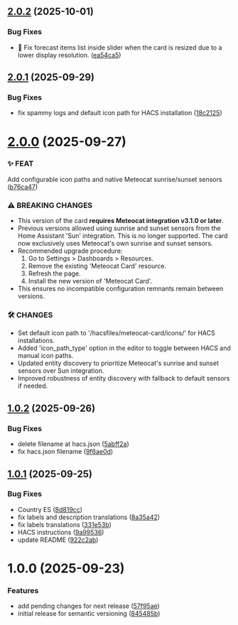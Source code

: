 ## [2.0.2](https://github.com/figorr/meteocat-card/compare/v2.0.1...v2.0.2) (2025-10-01)


### Bug Fixes

* 🐞 Fix forecast items list inside slider when the card is resized due to a lower display resolution. ([ea54ca5](https://github.com/figorr/meteocat-card/commit/ea54ca53affb29e68b9bf02cb5bd4ffdff8955c2))

## [2.0.1](https://github.com/figorr/meteocat-card/compare/v2.0.0...v2.0.1) (2025-09-29)


### Bug Fixes

* fix spammy logs and default icon path for HACS installation ([18c2125](https://github.com/figorr/meteocat-card/commit/18c2125318582d017977f64cfc962e5972072747))

# [2.0.0](https://github.com/figorr/meteocat-card/compare/v1.0.2...v2.0.0) (2025-09-27)


### ✨ FEAT

Add configurable icon paths and native Meteocat sunrise/sunset sensors ([b76ca47](https://github.com/figorr/meteocat-card/commit/b76ca47354d3b76c729ec0bdb58106c14e04ab51))


### ⚠️ BREAKING CHANGES

- This version of the card **requires Meteocat integration v3.1.0 or later**.
- Previous versions allowed using sunrise and sunset sensors from the Home Assistant 'Sun' integration. This is no longer supported. The card now exclusively uses Meteocat's own sunrise and sunset sensors.
- Recommended upgrade procedure:
  1. Go to Settings > Dashboards > Resources.
  2. Remove the existing 'Meteocat Card' resource.
  3. Refresh the page.
  4. Install the new version of 'Meteocat Card'.
- This ensures no incompatible configuration remnants remain between versions.

### 🛠 CHANGES

- Set default icon path to '/hacsfiles/meteocat-card/icons/' for HACS installations.
- Added 'icon_path_type' option in the editor to toggle between HACS and manual icon paths.
- Updated entity discovery to prioritize Meteocat's sunrise and sunset sensors over Sun integration.
- Improved robustness of entity discovery with fallback to default sensors if needed.

## [1.0.2](https://github.com/figorr/meteocat-card/compare/v1.0.1...v1.0.2) (2025-09-26)


### Bug Fixes

* delete filename at hacs.json ([5abff2a](https://github.com/figorr/meteocat-card/commit/5abff2a53c8d4712551c2fd70c0b8f9f6b79a722))
* fix hacs.json filename ([9f6ae0d](https://github.com/figorr/meteocat-card/commit/9f6ae0d0d819b34bbb1e683960db9985219aaec3))

## [1.0.1](https://github.com/figorr/meteocat-card/compare/v1.0.0...v1.0.1) (2025-09-25)


### Bug Fixes

* Country ES ([8d819cc](https://github.com/figorr/meteocat-card/commit/8d819cc497eb5acdeac16f1f38acd5aad3c55394))
* fix labels and description translations ([8a35a42](https://github.com/figorr/meteocat-card/commit/8a35a42fb7dd59f02bf32adddfb05a5b2f6310b8))
* fix labels translations ([331e53b](https://github.com/figorr/meteocat-card/commit/331e53b30ddd6e44b4df1f2df71cb701c1b8f6f5))
* HACS instructions ([9a99536](https://github.com/figorr/meteocat-card/commit/9a995367f454ab52e1a5a9e24a91d2cb8584022c))
* update README ([922c2ab](https://github.com/figorr/meteocat-card/commit/922c2ab580eb3c3d116f26a8e730d253941718da))

# 1.0.0 (2025-09-23)


### Features

* add pending changes for next release ([57f95ae](https://github.com/figorr/meteocat-card/commit/57f95ae11653ebc8f4764eb4116a63c489b046bf))
* initial release for semantic versioning ([845485b](https://github.com/figorr/meteocat-card/commit/845485b6f8527eb63b0ba9d99c6525c99c9b03da))
